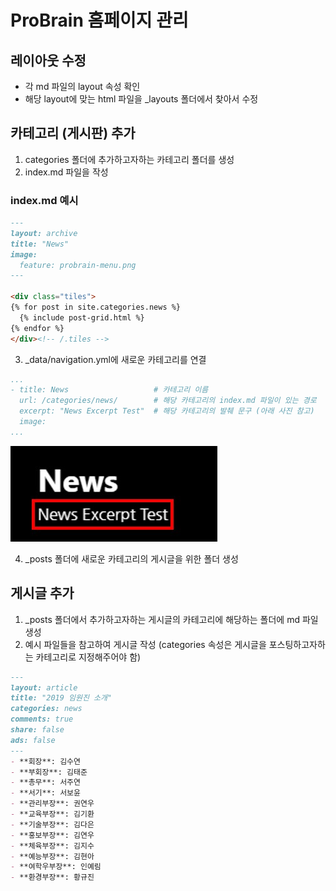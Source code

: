 # ProBrain 홈페이지 관리
## 레이아웃 수정
- 각 md 파일의 layout 속성 확인
- 해당 layout에 맞는 html 파일을 _layouts 폴더에서 찾아서 수정

## 카테고리 (게시판) 추가
1. categories 폴더에 추가하고자하는 카테고리 폴더를 생성
2. index.md 파일을 작성
### index.md 예시
```md
---
layout: archive
title: "News"
image:
  feature: probrain-menu.png
---

<div class="tiles">
{% for post in site.categories.news %}
  {% include post-grid.html %}
{% endfor %}
</div><!-- /.tiles -->
```
3. _data/navigation.yml에 새로운 카테고리를 연결
```yml
...
- title: News                   # 카테고리 이름
  url: /categories/news/        # 해당 카테고리의 index.md 파일이 있는 경로
  excerpt: "News Excerpt Test"  # 해당 카테고리의 발췌 문구 (아래 사진 참고)
  image:
...
```
![Excerpt Example](./images/excerpt-example.jpg)  
  
4. _posts 폴더에 새로운 카테고리의 게시글을 위한 폴더 생성

## 게시글 추가
1. _posts 폴더에서 추가하고자하는 게시글의 카테고리에 해당하는 폴더에 md 파일 생성
2. 예시 파일들을 참고하여 게시글 작성 (categories 속성은 게시글을 포스팅하고자하는 카테고리로 지정해주어야 함)
```md
---
layout: article
title: "2019 임원진 소개"
categories: news
comments: true
share: false
ads: false
---
- **회장**: 김수연
- **부회장**: 김태준
- **총무**: 서주연
- **서기**: 서보윤
- **관리부장**: 권연우
- **교육부장**: 김기환
- **기술부장**: 김다은
- **홍보부장**: 김연우
- **체육부장**: 김지수
- **예능부장**: 김현아
- **여학우부장**: 인예림
- **환경부장**: 황규진
```
